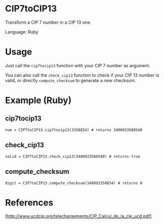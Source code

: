 CIP7toCIP13
===========

Transform a CIP 7 number in a CIP 13 one.

Language: Ruby


Usage
=====

Just call the `cip7tocip13` function with your CIP 7 number as argument.

You can also call the `check_cip13` function to check if your CIP 13 number is valid, or directly `compute_checksum` to generate a new checksum.


Example (Ruby)
==============

cip7tocip13
-----------

`num = CIP7toCIP13.cip7tocip13(3358854) # returns 3400933588540`


check_cip13
-----------

`valid = CIP7toCIP13.check_cip13(3400933588540) # returns true`


compute_checksum
----------------

`digit = CIP7toCIP13.compute_checksum(340093358854) # returns 0`


References
==========

[http://www.ucdcip.org/telechargements/CIP_Calcul_de_la_cle_ucd.pdf]